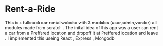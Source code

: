 # Rent-a-Ride

This is a fullstack car rental website with 3 modules (user,admin,vendor) all modules made from scratch . The initial idea of this app was a user can rent a car from a Preffered location and dropoff it at Preffered location and leave . I implemented this useing React , Express , Mongodb
